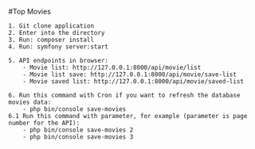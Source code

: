 #Top Movies
    
    1. Git clone application
    2. Enter into the directory
    3. Run: composer install
    4. Run: symfony server:start

    5. API endpoints in browser: 
        - Movie list: http://127.0.0.1:8000/api/movie/list
        - Movie list save: http://127.0.0.1:8000/api/movie/save-list
        - Movie saved list: http://127.0.0.1:8000/api/movie/saved-list

    6. Run this command with Cron if you want to refresh the database movies data:
        - php bin/console save-movies
    6.1 Run this command with parameter, for example (parameter is page number for the API):
        - php bin/console save-movies 2
        - php bin/console save-movies 3